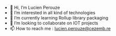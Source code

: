 - 👋 Hi, I’m Lucien Perouze
- 👀 I’m interested in all kind of technologies
- 🌱 I’m currently learning Rollup library packaging
- 💞️ I’m looking to collaborate on IOT projects
- 📫 How to reach me : lucien.perouze@cezemb.re

<!---
lucien-perouze-cezembre/lucien-perouze-cezembre is a ✨ special ✨ repository because its `README.md` (this file) appears on your GitHub profile.
You can click the Preview link to take a look at your changes.
--->

